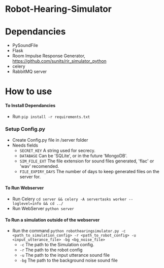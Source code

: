 # Robot-Hearing-Simulator


# Dependancies
- PySoundFile
- Flask
- Room Impulse Response Generator, https://github.com/sunits/rir_simulator_python
- celery
- RabbitMQ server

# How to use
#### To Install Dependancies
- Run `pip install -r requirements.txt`

### Setup Config.py
- Create Config.py file in /server folder
- Needs fields
    - ``` SECRET_KEY ``` A string used for secrecy.
    - ``` DATABASE ``` Can be 'SQLite', or in the future 'MongoDB'.
    - ``` SIM_FILE_EXT ``` The file extension for sound files generated, 'flac' or 'wav' recomended.
    - ``` FILE_EXPIRY_DAYS ``` The number of days to keep generated files on the server for.

#### To Run Webserver
- Run Celery `cd server && celery -A servertasks worker --loglevel=info && cd ../`
- Run WebServer `python server`

#### To Run a simulation outside of the webserver
- Run the command `python robothearingsimulator.py -c <path_to_simulation_config> -r <path_to_robot_config> -u <input_utterance_file> -bg <bg_noise_file>`
    - ``` -c ``` The path to the Simulation config.
    - ``` -r ``` The path to the robot config
    - ``` -u ``` The path to the input utterance sound file
    - ``` -bg ``` The path to the background noise sound file